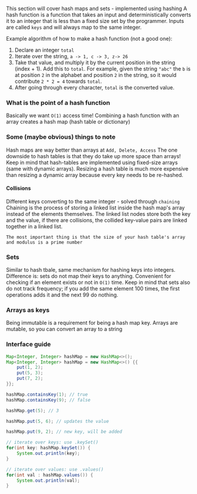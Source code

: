This section will cover hash maps and sets - implemented using hashing
A hash function is a function that takes an input and deterministically converts it to an integer that is less than a fixed size set by the programmer.  Inputs are called `keys` and will always map to the same integer. 

Example algorithm of how to make a hash function (not a good one):
1. Declare an integer `total`
2. Iterate over the string, `a -> 1, c -> 3, z-> 26` 
3. Take that value, and multiply it by the current position in the string (index + 1). Add this to `total`. For example, given the string `"abc"` the `b` is at position `2` in the alphabet and position `2` in the string, so it would contribute `2 * 2 = 4` towards `total`. 
4. After going through every character, `total` is the converted value.

### What is the point of a hash function
Basically we want `O(1)` access time! Combining a hash function with an array creates a hash map (hash table or dictionary)

### Some (maybe obvious) things to note 
Hash maps are way better than arrays at `Add, Delete, Access`
The one downside to hash tables is that they do take up more space than arrays! Keep in mind that hash-tables are implemented using fixed-size arrays (same with dynamic arrays). Resizing a hash table is much more expensive than resizing a dynamic array because every key needs to be re-hashed.
#### Collisions
Different keys converting to the same integer - solved through `chaining`
Chaining is the process of storing a linked list inside the hash map's array instead of the elements themselves. The linked list nodes store both the key and the value, if there are collisions, the collided key-value pairs are linked together in a linked list.
```
The most important thing is that the size of your hash table's array and modulus is a prime number
```
### Sets
Similar to hash tbale, same mechanism for hashing keys into integers. Difference is: sets do not map their keys to anything. Convenient for checking if an element exists or not in `O(1)` time. Keep in mind that sets also do not track frequency; if you add the same element 100 times, the first operations adds it and the next 99 do nothing. 
### Arrays as keys
Being immutable is a requirement for being a hash map key. Arrays are mutable, so you can convert an array to a string

### Interface guide
```java
Map<Integer, Integer> hashMap = new HashMap<>();
Map<Integer, Integer> hashMap = new HashMap<>() {{
	put(1, 2);
	put(5, 3);
	put(7, 2);
}};

hashMap.containsKey(1); // true
hashMap.containsKey(9); // false

hashMap.get(5); // 3

hashMap.put(5, 6); // updates the value

hashMap.put(9, 2); // new key, will be added

// iterate over keys: use .keySet()
for(int key: hashMap.keySet()) {
	System.out.println(key);
}

// iterate over values: use .values()
for(int val : hashMap.values()) {
	System.out.println(val);
}
```